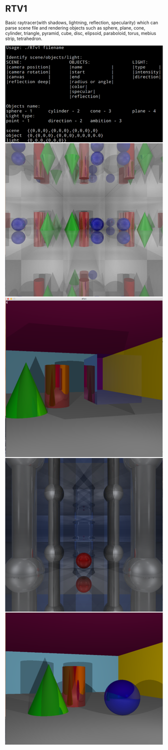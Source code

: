 # RTV1

Basic raytracer(with shadows, lightning, reflection, specularity) 
which can parse scene file and rendering objects such as sphere, plane, cone, cylinder, triangle, 
pyramid, cube, disc, elipsoid, paraboloid, torus, mebius strip, 
tetrahedron.

![](https://github.com/kushnirs/rtv1/blob/master/screenshots/Screen%20Shot%202018-07-22%20at%2011.46.24.png)
![](https://github.com/kushnirs/rtv1/blob/master/screenshots/Screen%20Shot%202018-07-22%20at%2011.42.12.png)
![](https://github.com/kushnirs/rtv1/blob/master/screenshots/Screen%20Shot%202018-05-12%20at%2013.16.39.png)
![](https://github.com/kushnirs/rtv1/blob/master/screenshots/Screen%20Shot%202018-07-22%20at%2011.42.29.png)
![](https://github.com/kushnirs/rtv1/blob/master/screenshots/Screen%20Shot%202018-07-22%20at%2011.41.43.png)
